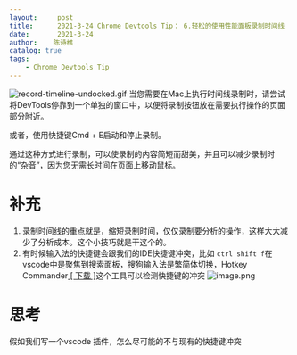 ```yaml
---
layout:     post
title:      2021-3-24 Chrome Devtools Tip： 6.轻松的使用性能面板录制时间线 
date:       2021-3-24
author:    陈诗樵
catalog: true
tags:
    - Chrome Devtools Tip
---
```


![record-timeline-undocked.gif](https://upload-images.jianshu.io/upload_images/8156292-6bc177b57bdb952e.gif?imageMogr2/auto-orient/strip)
当您需要在Mac上执行时间线录制时，请尝试将DevTools停靠到一个单独的窗口中，以便将录制按钮放在需要执行操作的页面部分附近。

或者，使用快捷键Cmd + E启动和停止录制。

通过这种方式进行录制，可以使录制的内容简短而甜美，并且可以减少录制时的“杂音”，因为您无需长时间在页面上移动鼠标。
# 补充
1. 录制时间线的重点就是，缩短录制时间，仅仅录制要分析的操作，这样大大减少了分析成本。这个小技巧就是干这个的。
2. 有时候输入法的快捷键会跟我们的IDE快捷键冲突，比如 `ctrl shift f`在vscode中是聚焦到搜索面板，搜狗输入法是繁简体切换，Hotkey Commander[ [ 下载 ]](https://gitee.com/alasq/tools/raw/master/Hotkey%20Commander/hkcmdr_inst.exe)这个工具可以检测快捷键的冲突
![image.png](https://upload-images.jianshu.io/upload_images/8156292-b3ec75b5e13a6402.png?imageMogr2/auto-orient/strip%7CimageView2/2/w/1240)
# 思考
 假如我们写一个vscode 插件，怎么尽可能的不与现有的快捷键冲突
